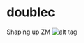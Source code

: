 # doublec

Shaping up ZM
![alt tag](https://filer.sensaway.co.nz/seafhttp/files/e0e2ec29-0c04-4206-97cf-301f7f233efb/DoubleC.PNG)
